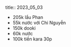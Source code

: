 title:: 2023_05_03

- 205k lẩu Phan
- 55k nước với Chi Nguyễn
- 150k dooki
- 60k nước
- 100k tiền kara 30p